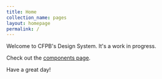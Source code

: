 ```yaml
---
title: Home
collection_name: pages
layout: homepage
permalink: /
---
```


Welcome to CFPB's Design System. It's a work in progress.

Check out the <a href="{{ site.baseurl }}/components">components page</a>.

Have a great day!
